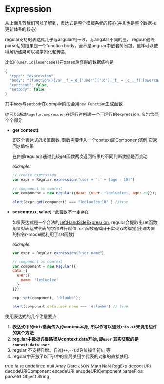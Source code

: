 
# Expression


从上面几节我们可以了解到，表达式是整个模板系统的核心(并且也是整个数据-ui更新体系的核心)

regular支持的表达式几乎与angular相一致，与angular不同的是， regular最终parse后的结果是一个function body，而不是angular中嵌套的闭包，这样可以使得解析结果可以被序列化和传递.

比如`{{user.id|lowercase}}`在parse后获得的数据结构是


```js
{
  "type": "expression",
  "body": "(function(){var _f_=_d_['user']['id'];_f_ = _c_._f('lowercase')(_f_);return _f_})()",
  "constant": false,
  "setbody": false
}
```

其中`body`与`setbody`在compile阶段会用`new Function`生成函数

<a name="expression"></a>
你可以通过`Regular.expression`在运行时创建一个可运行的expression. 它包含两个个部分




* __get(context)__

  即这个表达式的求值函数, 函数需要传入一个context即Component实例 它返回求值结果 

  在内部regularjs通过比较get函数两次返回结果的不同判断数据是否变动.


  _example:_
  ```js
  // create expression
  var expr = Regular.expression("user + ':' + (age - 10)")

  // component as context
  var component = new Regular({data: {user: "leeluolee", age: 20}});

  alert(expr.get(component) === "leeluolee:10" ) //true

  ```



* __set(context, value)__  *此函数不一定存在

  如果表达式是一个合法的[LeftHandSideExpression](http://es5.github.io/#x11.2), regular会提取出set函数, 用来对表达式代表的字段进行赋值, set函数通常用于实现双向绑定(比如内置的指令r-model就利用了set函数)


  _example_

  ```javascript
  var expr = Regular.expression("user.name")

  // component as context
  var component = new Regular({
  data: {
    user:{
      name: 'leeluolee'
    }
  }});

  expr.set(component, 'daluobo');

  alert(component.data.user.name === 'daluobo') // true

  ```

使用表达式的几个注意要点

1. __表达式中的`this`指向传入的context本身, 所以你可以通过`this.xx`来调用组件的某个方法__
2. __regular中数据的根路径从context.data开始, 即`user` 其实获取的是`context.data.user`__
3. regular 不支持自增、自减(`++`,`--`)以及位操作符`&` `|`等
4. regular中开放了以下js中的全局关键字代表的对象的直接使用:
  
  true false undefined null Array Date JSON Math NaN RegExp decodeURI decodeURIComponent encodeURI encodeURIComponent parseFloat parseInt Object String




